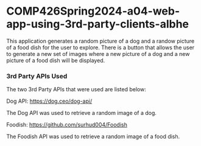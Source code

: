 # COMP426Spring2024-a04-web-app-using-3rd-party-clients-albhe
This application generates a random picture of a dog and a randow picture of a food dish for the user to explore. There is a button that allows the user to generate a new set of images where a new picture of a dog and a new picture of a food dish will be displayed.

### 3rd Party APIs Used
The two 3rd Party APIs that were used are listed below:

Dog API: https://dog.ceo/dog-api/

The Dog API was used to retrieve a random image of a dog.

Foodish: https://github.com/surhud004/Foodish

The Foodish API was used to retrieve a random image of a food dish.